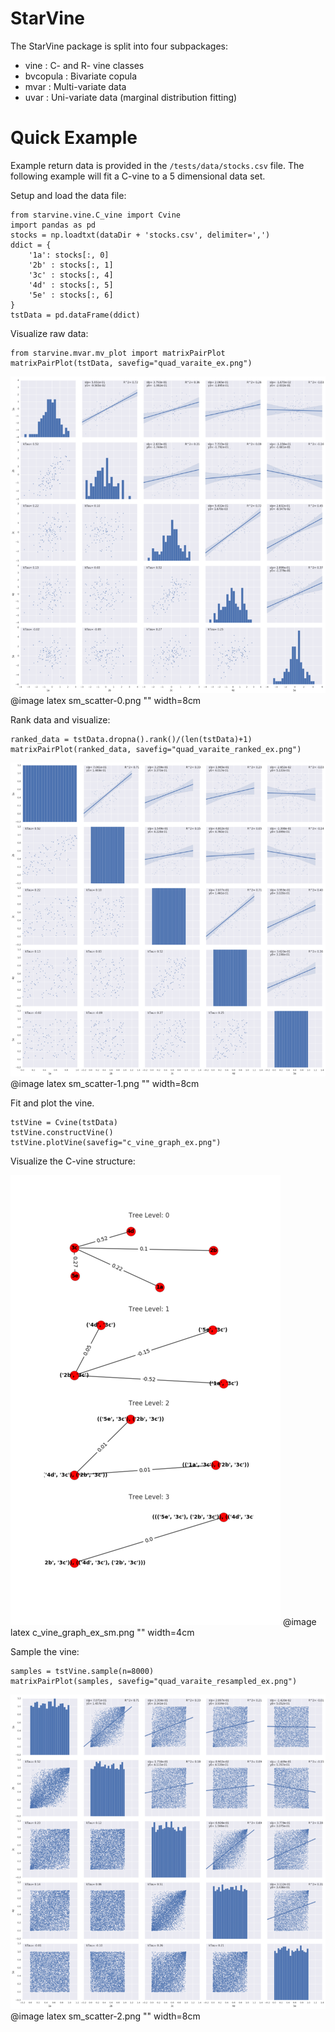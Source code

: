 StarVine
========

The StarVine package is split into four subpackages:

- vine : C- and R- vine classes
- bvcopula : Bivariate copula
- mvar : Multi-variate data
- uvar : Uni-variate data (marginal distribution fitting)


Quick Example
=============

Example return data is provided in the `/tests/data/stocks.csv` file.
The following example will fit a C-vine to a 5 dimensional data set.

Setup and load the data file:

    from starvine.vine.C_vine import Cvine
    import pandas as pd
    stocks = np.loadtxt(dataDir + 'stocks.csv', delimiter=',')
    ddict = {
        '1a': stocks[:, 0]
        '2b' : stocks[:, 1]
        '3c' : stocks[:, 4]
        '4d' : stocks[:, 5]
        '5e' : stocks[:, 6]
    }
    tstData = pd.dataFrame(ddict)

Visualize raw data:

    from starvine.mvar.mv_plot import matrixPairPlot
    matrixPairPlot(tstData, savefig="quad_varaite_ex.png")

![Raw Data](sm_scatter-0.png)
@image latex sm_scatter-0.png "" width=8cm

Rank data and visualize:

    ranked_data = tstData.dropna().rank()/(len(tstData)+1)
    matrixPairPlot(ranked_data, savefig="quad_varaite_ranked_ex.png")

![Ranked Data](sm_scatter-1.png)
@image latex sm_scatter-1.png "" width=8cm

Fit and plot the vine.

    tstVine = Cvine(tstData)
    tstVine.constructVine()
    tstVine.plotVine(savefig="c_vine_graph_ex.png")

Visualize the C-vine structure:

![C-vine](c_vine_graph_ex_sm.png)
@image latex c_vine_graph_ex_sm.png "" width=4cm

Sample the vine:

    samples = tstVine.sample(n=8000)
    matrixPairPlot(samples, savefig="quad_varaite_resampled_ex.png")

![Resampled Data](sm_scatter-2.png)
@image latex sm_scatter-2.png "" width=8cm
